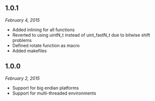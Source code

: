 1.0.1
-----
*February 4, 2015*

* Added inlining for all functions
* Reverted to using uintN_t instead of uint_fastN_t due to bitwise shift problems
* Defined rotate function as macro
* Added makefiles

1.0.0
-----
*February 2, 2015*

* Support for big endian platforms
* Support for multi-threaded environments